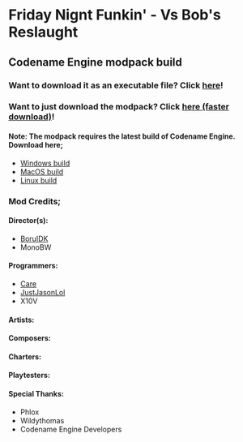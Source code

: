 # Friday Nignt Funkin' - Vs Bob's Reslaught
## Codename Engine modpack build

### Want to download it as an executable file? Click [here](https://gamebanana.com/wips/83136)!

### Want to just download the modpack? Click [here (faster download)](https://github.com/CaringVoid/Bob-Rizzlaught/archive/refs/heads/main.zip)!
#### Note: The modpack requires the latest build of **Codename Engine**. Download here;
- [Windows build](https://nightly.link/FNF-CNE-Devs/CodenameEngine/workflows/windows/main/Codename%20Engine.zip)
- [MacOS build](https://nightly.link/FNF-CNE-Devs/CodenameEngine/workflows/macos/main/Codename%20Engine.zip)
- [Linux build](https://nightly.link/FNF-CNE-Devs/CodenameEngine/workflows/linux/main/Codename%20Engine.zip)

### Mod Credits;
#### Director(s):
- [BoruIDK](https://twitter.com/BoruIDK)
- MonoBW
#### Programmers:
- [Care](https://twitter.com/CaringVoid)
- [JustJasonLol](https://twitter.com/JustJasonLol_)
- X10V
#### Artists:
#### Composers:
#### Charters:
#### Playtesters:
#### Special Thanks:
- Phlox
- Wildythomas
- Codename Engine Developers

